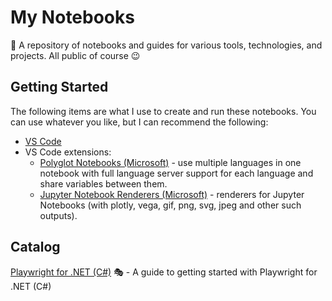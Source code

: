 # My Notebooks

📓 A repository of notebooks and guides for various tools, technologies, and projects. All public of course 😉

## Getting Started

The following items are what I use to create and run these notebooks. You can use whatever you like, but I can recommend the following:

- [VS Code](https://code.visualstudio.com/)
- VS Code extensions:
  - [Polyglot Notebooks (Microsoft)](https://marketplace.visualstudio.com/items?itemName=ms-dotnettools.dotnet-interactive-vscode) - use multiple languages in one notebook with full language server support for each language and share variables between them.
  - [Jupyter Notebook Renderers (Microsoft)](https://marketplace.visualstudio.com/items?itemName=ms-toolsai.jupyter-renderers) - renderers for Jupyter Notebooks (with plotly, vega, gif, png, svg, jpeg and other such outputs).

## Catalog

[Playwright for .NET (C#)](./playwright-dotnet.ipynb) 🎭 - A guide to getting started with Playwright for .NET (C#)
